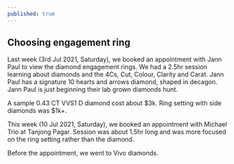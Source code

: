 ```yaml
---
published: true
---
```

## Choosing engagement ring

Last week (3rd Jul 2021, Saturday), we booked an appointment with Jann Paul to view the diamond engagement rings. We had a 2.5hr session learning about diamonds and the 4Cs, Cut, Colour, Clarity and Carat. Jann Paul has a signature 10 hearts and arrows diamond, shaped in decagon. Jann Paul is just beginning their lab grown diamonds hunt.

A sample 0.43 CT VVS1 D diamond cost about $3k. Ring setting with side diamonds was $1k+.

This week (10 Jul 2021, Saturday), we booked an appointment with Michael Trio at Tanjong Pagar. Session was about 1.5hr long and was more focused on the ring setting rather than the diamond.

Before the appointment, we went to Vivo diamonds.
